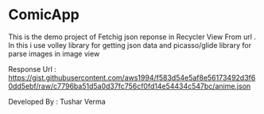 # ComicApp

This is the demo project of Fetchig json reponse in Recycler View From url . In this i use volley library for getting json data and picasso/glide library for parse images in image view

Response Url : https://gist.githubusercontent.com/aws1994/f583d54e5af8e56173492d3f60dd5ebf/raw/c7796ba51d5a0d37fc756cf0fd14e54434c547bc/anime.json



Developed By : Tushar Verma

